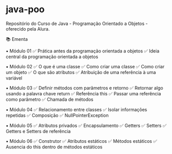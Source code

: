 # java-poo
 Repositório do Curso de Java - Programação Orientado a Objetos - oferecido pela Alura.
 
 📚 Ementa
 
 ▪️ Módulo 01
 ✅ Prática antes da programação orientada a objetos
 ✅ Ideia central da programação orientada a objetos

 ▪️ Módulo 02
 ✅ O que é uma classe
 ✅ Como criar uma classe
 ✅ Como criar um objeto
 ✅ O que são atributos
 ✅ Atribuição de uma referência à uma variável
 
 ▪️ Módulo 03
 ✅ Definir métodos com parâmetros e retorno
 ✅ Retornar algo usando a palavra chave return
 ✅ Referência this 
 ✅ Passar uma referência como parâmetro
 ✅ Chamada de métodos
 
 ▪️ Módulo 04
 ✅ Relacionamento entre classes
 ✅ Isolar informações repetidas
 ✅ Composição
 ✅ NullPointerException
 
 ▪️ Módulo 05
 ✅ Atributos privados
 ✅ Encapsulamento
 ✅ Getters
 ✅ Setters
 ✅ Getters e Setters de referência
 
 ▪️ Módulo 06
 ✅ Construtor
 ✅ Atributos estáticos
 ✅ Métodos estáticos
 ✅ Ausencia do this dentro de métodos estáticos
